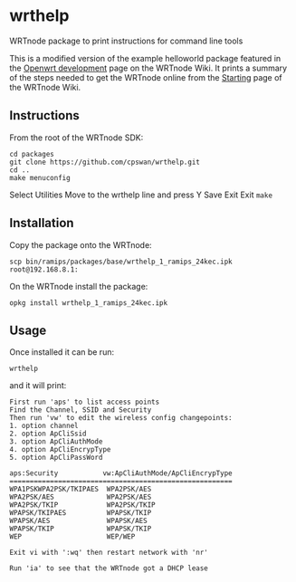 wrthelp
=======

WRTnode package to print instructions for command line tools

This is a modified version of the example helloworld package featured in the [Openwrt development](http://wiki.wrtnode.com/index.php?title=Openwrt_development) page on the WRTnode Wiki. It prints a summary of the steps needed to get the WRTnode online from the [Starting](http://wiki.wrtnode.com/index.php?title=Starting) page of the WRTnode Wiki.

Instructions
------------

From the root of the WRTnode SDK:

```
cd packages
git clone https://github.com/cpswan/wrthelp.git
cd ..
make menuconfig
```
Select Utilities
Move to the wrthelp line and press Y
Save
Exit
Exit
`make`

Installation
------------

Copy the package onto the WRTnode:

`scp bin/ramips/packages/base/wrthelp_1_ramips_24kec.ipk root@192.168.8.1:`

On the WRTnode install the package:

`opkg install wrthelp_1_ramips_24kec.ipk`

Usage
-----

Once installed it can be run:

`wrthelp`

and it will print:

```
First run 'aps' to list access points
Find the Channel, SSID and Security
Then run 'vw' to edit the wireless config changepoints:
1. option channel
2. option ApCliSsid
3. option ApCliAuthMode
4. option ApCliEncrypType
5. option ApCliPassWord

aps:Security           vw:ApCliAuthMode/ApCliEncrypType
=======================================================
WPA1PSKWPA2PSK/TKIPAES  WPA2PSK/AES
WPA2PSK/AES             WPA2PSK/AES
WPA2PSK/TKIP            WPA2PSK/TKIP
WPAPSK/TKIPAES          WPAPSK/TKIP
WPAPSK/AES              WPAPSK/AES
WPAPSK/TKIP             WPAPSK/TKIP
WEP                     WEP/WEP

Exit vi with ':wq' then restart network with 'nr'

Run 'ia' to see that the WRTnode got a DHCP lease
```
